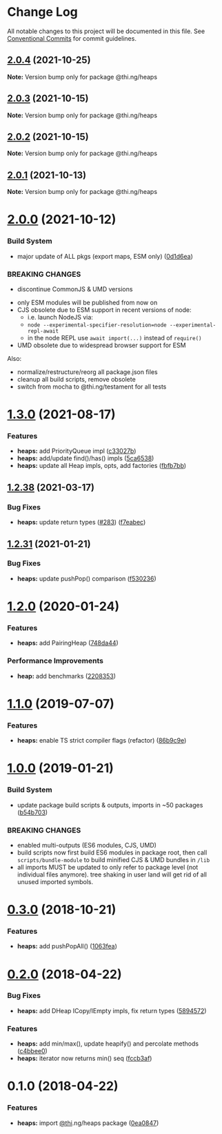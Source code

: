 # Change Log

All notable changes to this project will be documented in this file.
See [Conventional Commits](https://conventionalcommits.org) for commit guidelines.

## [2.0.4](https://github.com/thi-ng/umbrella/compare/@thi.ng/heaps@2.0.3...@thi.ng/heaps@2.0.4) (2021-10-25)

**Note:** Version bump only for package @thi.ng/heaps





## [2.0.3](https://github.com/thi-ng/umbrella/compare/@thi.ng/heaps@2.0.2...@thi.ng/heaps@2.0.3) (2021-10-15)

**Note:** Version bump only for package @thi.ng/heaps





## [2.0.2](https://github.com/thi-ng/umbrella/compare/@thi.ng/heaps@2.0.1...@thi.ng/heaps@2.0.2) (2021-10-15)

**Note:** Version bump only for package @thi.ng/heaps





## [2.0.1](https://github.com/thi-ng/umbrella/compare/@thi.ng/heaps@2.0.0...@thi.ng/heaps@2.0.1) (2021-10-13)

**Note:** Version bump only for package @thi.ng/heaps





# [2.0.0](https://github.com/thi-ng/umbrella/compare/@thi.ng/heaps@1.3.1...@thi.ng/heaps@2.0.0) (2021-10-12)


### Build System

* major update of ALL pkgs (export maps, ESM only) ([0d1d6ea](https://github.com/thi-ng/umbrella/commit/0d1d6ea9fab2a645d6c5f2bf2591459b939c09b6))


### BREAKING CHANGES

* discontinue CommonJS & UMD versions

- only ESM modules will be published from now on
- CJS obsolete due to ESM support in recent versions of node:
  - i.e. launch NodeJS via:
  - `node --experimental-specifier-resolution=node --experimental-repl-await`
  - in the node REPL use `await import(...)` instead of `require()`
- UMD obsolete due to widespread browser support for ESM

Also:
- normalize/restructure/reorg all package.json files
- cleanup all build scripts, remove obsolete
- switch from mocha to @thi.ng/testament for all tests






#  [1.3.0](https://github.com/thi-ng/umbrella/compare/@thi.ng/heaps@1.2.43...@thi.ng/heaps@1.3.0) (2021-08-17) 

###  Features 

- **heaps:** add PriorityQueue impl ([c33027b](https://github.com/thi-ng/umbrella/commit/c33027bfe8cc1cb5aa0241767d7bc788ff6b63f6)) 
- **heaps:** add/update find()/has() impls ([5ca6538](https://github.com/thi-ng/umbrella/commit/5ca6538d04fdc66f5174db5a7d6183979b26465c)) 
- **heaps:** update all Heap impls, opts, add factories ([fbfb7bb](https://github.com/thi-ng/umbrella/commit/fbfb7bb2959334544efa2d52bd98d8d3e5638dcc)) 

##  [1.2.38](https://github.com/thi-ng/umbrella/compare/@thi.ng/heaps@1.2.37...@thi.ng/heaps@1.2.38) (2021-03-17) 

###  Bug Fixes 

- **heaps:** update return types ([#283](https://github.com/thi-ng/umbrella/issues/283)) ([f7eabec](https://github.com/thi-ng/umbrella/commit/f7eabec276a6a08b58d93512421bae1df1817f2d)) 

##  [1.2.31](https://github.com/thi-ng/umbrella/compare/@thi.ng/heaps@1.2.30...@thi.ng/heaps@1.2.31) (2021-01-21) 

###  Bug Fixes 

- **heaps:** update pushPop() comparison ([f530236](https://github.com/thi-ng/umbrella/commit/f5302368a56435cda92bbdc205b9467acaf9c64b)) 

#  [1.2.0](https://github.com/thi-ng/umbrella/compare/@thi.ng/heaps@1.1.6...@thi.ng/heaps@1.2.0) (2020-01-24) 

###  Features 

- **heaps:** add PairingHeap ([748da44](https://github.com/thi-ng/umbrella/commit/748da4405f9b4ab49bbdb3d4b49131df1f0cae88)) 

###  Performance Improvements 

- **heap:** add benchmarks ([2208353](https://github.com/thi-ng/umbrella/commit/220835345b1e842950a7288a8cc618585fda593f)) 

#  [1.1.0](https://github.com/thi-ng/umbrella/compare/@thi.ng/heaps@1.0.10...@thi.ng/heaps@1.1.0) (2019-07-07) 

###  Features 

- **heaps:** enable TS strict compiler flags (refactor) ([86b9c9e](https://github.com/thi-ng/umbrella/commit/86b9c9e)) 

#  [1.0.0](https://github.com/thi-ng/umbrella/compare/@thi.ng/heaps@0.3.1...@thi.ng/heaps@1.0.0) (2019-01-21) 

###  Build System 

- update package build scripts & outputs, imports in ~50 packages ([b54b703](https://github.com/thi-ng/umbrella/commit/b54b703)) 

###  BREAKING CHANGES 

- enabled multi-outputs (ES6 modules, CJS, UMD) 
- build scripts now first build ES6 modules in package root, then call   `scripts/bundle-module` to build minified CJS & UMD bundles in `/lib` 
- all imports MUST be updated to only refer to package level   (not individual files anymore). tree shaking in user land will get rid of   all unused imported symbols. 

#  [0.3.0](https://github.com/thi-ng/umbrella/compare/@thi.ng/heaps@0.2.20...@thi.ng/heaps@0.3.0) (2018-10-21) 

###  Features 

- **heaps:** add pushPopAll() ([1063fea](https://github.com/thi-ng/umbrella/commit/1063fea)) 

#  [0.2.0](https://github.com/thi-ng/umbrella/compare/@thi.ng/heaps@0.1.0...@thi.ng/heaps@0.2.0) (2018-04-22) 

###  Bug Fixes 

- **heaps:** add DHeap ICopy/IEmpty impls, fix return types ([5894572](https://github.com/thi-ng/umbrella/commit/5894572)) 

###  Features 

- **heaps:** add min/max(), update heapify() and percolate methods ([c4bbee0](https://github.com/thi-ng/umbrella/commit/c4bbee0)) 
- **heaps:** iterator now returns min() seq ([fccb3af](https://github.com/thi-ng/umbrella/commit/fccb3af)) 

#  0.1.0 (2018-04-22) 

###  Features 

- **heaps:** import [@thi](https://github.com/thi).ng/heaps package ([0ea0847](https://github.com/thi-ng/umbrella/commit/0ea0847))
